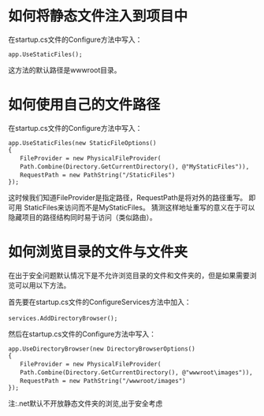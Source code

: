 # 如何将静态文件注入到项目中　
在startup.cs文件的Configure方法中写入：

 ``` 
app.UseStaticFiles();
 ``` 

这方法的默认路径是wwwroot目录。

# 如何使用自己的文件路径

在startup.cs文件的Configure方法中写入：
```
app.UseStaticFiles(new StaticFileOptions()
{
　　FileProvider = new PhysicalFileProvider(
　　Path.Combine(Directory.GetCurrentDirectory(), @"MyStaticFiles")),
　　RequestPath = new PathString("/StaticFiles")
});
```

这时候我们知道FileProvider是指定路径，RequestPath是将对外的路径重写。
即可用 StaticFiles来访问而不是MyStaticFiles。
猜测这样地址重写的意义在于可以隐藏项目的路径结构同时易于访问（类似路由）。

# 如何浏览目录的文件与文件夹
在出于安全问题默认情况下是不允许浏览目录的文件和文件夹的，但是如果需要浏览可以用以下方法。

首先要在startup.cs文件的ConfigureServices方法中加入：

```
services.AddDirectoryBrowser();　　
```

然后在startup.cs文件的Configure方法中写入：

```
app.UseDirectoryBrowser(new DirectoryBrowserOptions()
{
　　FileProvider = new PhysicalFileProvider(
　　Path.Combine(Directory.GetCurrentDirectory(), @"wwwroot\images")),
　　RequestPath = new PathString("/wwwroot/images")
});
```

注:.net默认不开放静态文件夹的浏览,出于安全考虑
